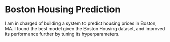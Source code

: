 # Boston Housing Prediction

I am in charged of building a system to predict housing prices in Boston, MA.
I found the best model given the Boston Housing dataset, and improved its performance further by tuning its hyperparameters.  
